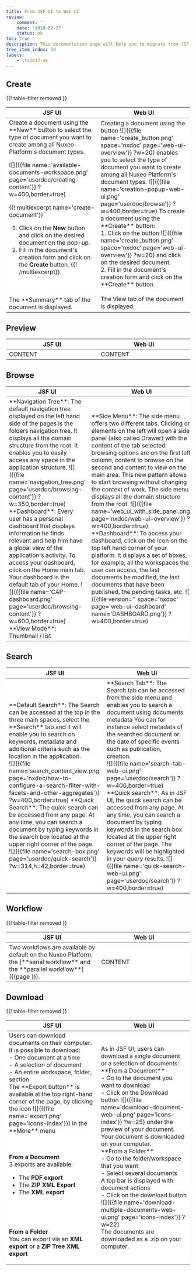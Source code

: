 ```yaml
---
title: From JSF UI to Web UI
review:
    comment: ''
    date: '2018-02-27'
    status: ok
toc: true
description: This documentation page will help you to migrate from JSF UI to Web UI
tree_item_index: 50
labels:
    - lts2017-ok
---
```

## Create

{{! table-filter removed }}
<div class="table-scroll">
<table class="hover">
<tbody>
<tr>
<th width="250" colspan="1">JSF UI</th>
<th width="250" colspan="1">Web UI</th>
</tr>
<tr>
<td colspan="1" style="background-color:white; border-top:1px solid grey;">
Create a document using the **New** button to select the type of document you want to create among all Nuxeo Platform's document types.

![]({{file name='available-documents-workspace.png' page='userdoc/creating-content'}} ?w=400,border=true)

{{! multiexcerpt name='create-document'}}
1. Click on the **New** button and click on the desired document on the pop-up.</br>
2. Fill in the document's creation form and click on the **Create** button.
{{! /multiexcerpt}}
</br>
</br>
The **Summary** tab of the document is displayed.
</td>
<td colspan="1" style="background-color:white; border-top:1px solid grey;">
Creating a document using the button ![]({{file name='create_button.png' space='nxdoc' page='web-ui-overview'}} ?w=20) enables you to select the type of document you want to create among all Nuxeo Platform's document types.
![]({{file name='creation-popup-web-ui.png' page='userdoc/browse'}} ?w=400,border=true)
To create a document using the **Create** button:</br>
1. Click on the button ![]({{file name='create_button.png' space='nxdoc' page='web-ui-overview'}} ?w=20) and click on the desired document.</br>
2. Fill in the document's creation form and click on the **Create** button.
</br>
</br>
The View tab of the document is displayed.
</td>
</tbody>
</table>
</div>

## Preview


<div class="table-scroll">
<table class="hover">
<tbody>
<tr>
<th width="250" colspan="1">JSF UI</th>
<th width="250" colspan="1">Web UI</th>
</tr>
<tr>
<td colspan="1" style="background-color:white; border-top:1px solid grey;"> CONTENT </td>

<td colspan="1" style="background-color:white; border-top:1px solid grey;"> CONTENT </td>
</td>
</tbody>
</table>
</div>

## Browse

<div class="table-scroll">
<table class="hover">
<tbody>
<tr>
<th width="250" colspan="1">JSF UI</th>
<th width="250" colspan="1">Web UI</th>
</tr>
<tr>
<td colspan="1" style="background-color:white; border-top:1px solid grey;">
**Navigation Tree**: The default navigation tree displayed on the left hand side of the pages is the folders navigation tree. It displays all the domain structure from the root. It enables you to easily access any space in the application structure.
![]({{file name='navigation_tree.png' page='userdoc/browsing-content'}} ?w=350,border=true)
</br>
**Dashboard**: Every user has a personal dashboard that displays information he finds relevant and help him have a global view of the application's activity. To access your dashboard, click on the Home main tab. Your dashboard is the default tab of your Home.
![]({{file name='CAP-dashboard.png' page='userdoc/browsing-content'}} ?w=600,border=true)
</br>
**View Mode**: Thumbnail / list
</td>

<td colspan="1" style="background-color:white; border-top:1px solid grey;">
**Side Menu**: The side menu offers two different tabs. Clicking on elements on the left will open a side panel (also called Drawer) with the content of the tab selected: browsing options are on the first left column, content to browse on the second and content to view on the main area. This new pattern allows to start browsing without changing the context of work. The side menu displays all the domain structure from the root.
![]({{file name='web_ui_with_side_panel.png' page='nxdoc/web-ui-overview'}} ?w=400,border=true)
</br>
**Dashboard**: To access your dashboard, click on the icon on the top left hand corner of your platform. It displays a set of boxes, for example, all the workspaces the user can access, the last documents he modified, the last documents that have been published, the pending tasks, etc.
![]({{file version='' space='nxdoc' page='web-ui-dashboard' name='DASHBOARD.png'}} ?w=400,border=true)
</td>
</td>
</tbody>
</table>
</div>


## Search

<div class="table-scroll">
<table class="hover">
<tbody>
<tr>
<th width="250" colspan="1">JSF UI</th>
<th width="250" colspan="1">Web UI</th>
</tr>
<tr>
<td colspan="1" style="background-color:white; border-top:1px solid grey;">
**Default Search**: The Search can be accessed at the top in the three main spaces, select the **Search** tab and it will enable you to search on keywords, metadata and additional criteria such as the location in the application.</br>
![]({{file name='search_content_view.png' page='nxdoc/how-to-configure-a-search-filter-with-facets-and-other-aggregates'}} ?w=400,border=true)
**Quick Search**: The quick search can be accessed from any page. At any time, you can search a document by typing keywords in the search box located at the upper right corner of the page.</br>
![]({{file name='search-box.png' page='userdoc/quick-search'}} ?w=314,h=42,border=true)
</td>
<td colspan="1" style="background-color:white; border-top:1px solid grey;">
**Search Tab**: The Search tab can be accessed from the side menu and enables you to search a document using documents metadata You can for instance select metadata of the searched document or the date of specific events such as publication, creation.</br>
![]({{file name='search-tab-web-ui.png' page='userdoc/search'}} ?w=400,border=true)
**Quick search**: As in JSF UI, the quick search can be accessed from any page. At any time, you can search a document by typing keywords in the search box located at the upper right corner of the page. The keywords will be highlighted in your query results.
![]({{file name='quick-search-web-ui.png' page='userdoc/search'}} ?w=400,border=true)
</td>
</td>
</tbody>
</table>
</div>


## Workflow

{{! table-filter removed }}
<div class="table-scroll">
<table class="hover">
<tbody>
<tr>
<th width="250" colspan="1">JSF UI</th>
<th width="250" colspan="1">Web UI</th>
</tr>
<tr>
<td colspan="1" style="background-color:white; border-top:1px solid grey;"> Two workflows are available by default on the Nuxeo Platform, the [**serial workflow** and the **parallel workflow**]({{page }}). </td>

<td colspan="1" style="background-color:white; border-top:1px solid grey;"> CONTENT </td>
</td>
</tbody>
</table>
</div>

## Download

{{! table-filter removed }}
<div class="table-scroll">
<table class="hover">
<tbody>
<tr>
<th width="250" colspan="1">JSF UI</th>
<th width="250" colspan="1">Web UI</th>
</tr>
<tr>
<td colspan="1" style="background-color:white; border-top:1px solid grey;">Users can download documents on their computer. It is possible to download:</br>
- One document at a time</br>
- A selection of document</br>
- An entire workspace, folder, section
</br>
The **Export button** is available at the top right-hand corner of the page, by clicking the icon ![]({{file name='export.png' page='icons-index'}}) in the **More** menu

</br>

&nbsp;

**From a Document**</br>
3 exports are available:</br>
- The **PDF export**</br>
- The **ZIP XML Export**</br>
- The **XML export**

</br>

&nbsp;

**From a Folder**</br>
You can export via an **XML export** or a **ZIP Tree XML export**

<td colspan="1" style="background-color:white; border-top:1px solid grey;"> As in JSF UI, users can download a single document or a selection of documents:</br>
**From a Document**</br>
- Go to the document you want to download</br>
- Click on the Download button ![]({{file name='download-document-web-ui.png' page='icons-index'}} ?w=25) under the preview of your document.</br>
  Your document is downloaded on your computer.
</br>
**From a Folder**</br>
- Go to the folder/workspace that you want</br>
- Select several documents</br>
  A top bar is displayed with document actions</br>
- Click on the download button ![]({{file name='download-multiple-documents-web-ui.png' page='icons-index'}} ?w=22)</br>
  The documents are downloaded as a .zip on your computer. </td>
</td>
</tbody>
</table>
</div>
